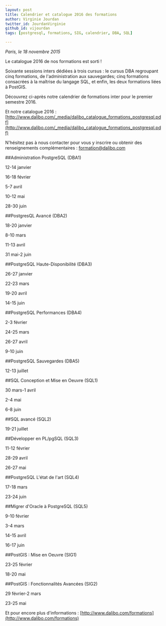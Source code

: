 ```yaml
---
layout: post
title: Calendrier et catalogue 2016 des formations
author: Virginie Jourdan
twitter_id: JourdanVirginie
github_id: vijourdan
tags: [postgresql, formations, SIG, calendrier, DBA, SQL]

---
```

*Paris, le 18 novembre 2015*

Le catalogue 2016 de nos formations est sorti ! 

Soixante sessions inters dédiées à trois cursus : le cursus DBA regroupant cinq formations, de l'administration aux sauvegardes; cinq formations consacrées à la maîtrise du langage SQL, et enfin, les deux formations liées à PostGIS.


<!--MORE-->

Découvrez ci-après notre calendrier de formations inter pour le premier semestre 2016.

Et notre catalogue 2016 : [http://www.dalibo.com/_media/dalibo_catalogue_formations_postgresql.pdf](http://www.dalibo.com/_media/dalibo_catalogue_formations_postgresql.pdf)

N'hésitez pas à nous contacter pour vous y inscrire ou obtenir des renseignements complémentaires : [formation@dalibo.com](formation@dalibo.com)

##Administration PostgreSQL (DBA1)

12-14 janvier 

16-18 février

5-7 avril 

10-12 mai

28-30 juin

##PostgresQL Avancé (DBA2)

18-20 janvier 

8-10 mars 

11-13 avril 

31 mai-2 juin 


##PostgreSQL Haute-Disponibilité (DBA3)

26-27 janvier 

22-23 mars 

19-20 avril 

14-15 juin 

##PostgreSQL Performances (DBA4)

2-3 février 

24-25 mars 

26-27 avril 

9-10 juin

##PostgreSQL Sauvegardes (DBA5)

12-13 juillet


##SQL Conception et Mise en Oeuvre (SQL1)

30 mars-1 avril 

2-4 mai 

6-8 juin 

##SQL avancé (SQL2)

19-21 juillet


##Développer en PL/pgSQL (SQL3)

11-12 février 

28-29 avril 

26-27 mai


##PostgreSQL L'état de l'art (SQL4)

17-18 mars 

23-24 juin 


##Migrer d'Oracle à PostgreSQL (SQL5)

9-10 février 

3-4 mars 

14-15 avril

16-17 juin

##PostGIS : Mise en Oeuvre (SIG1)

23-25 février 

18-20 mai 

##PostGIS : Fonctionnalités Avancées (SIG2)

29 février-2 mars 

23-25 mai 

Et pour encore plus d'informations : [http://www.dalibo.com/formations](http://www.dalibo.com/formations)
